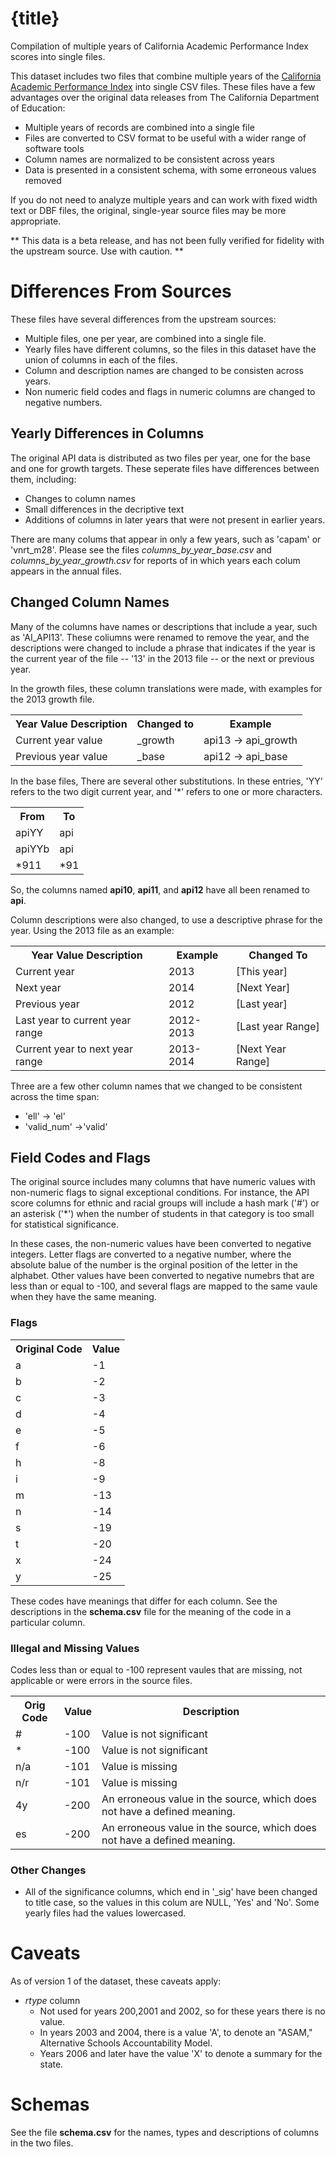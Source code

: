 # {title}

Compilation of multiple years of California Academic Performance Index scores into single files. 

This dataset includes two files that combine multiple years of the [California Academic Performance Index]({website}) into single CSV files. These files have a few advantages over the original data releases from The California Department of Education:

* Multiple years of records are combined into a single file
* Files are converted to CSV format to be useful with a wider range of software tools
* Column names are normalized to be consistent across years
* Data is presented in a consistent schema, with some erroneous values removed

If you do not need to analyze multiple years and can work with fixed width text or DBF files, the original, single-year source files may be more appropriate. 

** This data is a beta release, and has not been fully verified for fidelity with the upstream source. Use with caution. **

# Differences From Sources

These files have several differences from the upstream sources:

* Multiple files, one per year, are combined into a single file.
* Yearly files have different columns, so the files in this dataset have the union of columns in each of the files. 
* Column and description names are changed to be consisten across years. 
* Non numeric field codes and flags in numeric columns are changed to negative numbers. 

## Yearly Differences in Columns

The original API data is distributed as two files per year, one for the base and one for growth targets. These seperate files have differences between them, including: 
     
* Changes to column names
* Small differences in the decriptive text
* Additions of columns in later years that were not present in earlier years. 

There are many colums that appear in only a few years, such as 'capam' or 'vnrt_m28'. Please see the files _columns_by_year_base.csv_ and _columns_by_year_growth.csv_ for reports of in which years each colum appears in the annual files. 

## Changed Column Names

Many of the columns have names or descriptions that include a year, such as 'AI_API13'. These coliumns were renamed to remove the year, and the descriptions were changed to include a phrase that indicates if the year is the current year of the file -- '13' in the 2013 file -- or the next or previous year. 

In the growth files, these column translations were made, with examples for the 2013 growth file.

<table>
    <tr><th>Year Value Description</th><th>Changed to</th><th>Example</th></tr>
    <tr><td>Current year value</td><td>_growth</td><td>api13 -> api_growth</td></tr>
    <tr><td>Previous year value</td><td>_base</td><td>api12 -> api_base</td></tr>
</table>

In the base files, There are several other substitutions. In these entries, 'YY' refers to the two digit current year, and '*' refers to one or more characters.  

<table>
    <tr><th>From</th><th>To</th></tr>
    <tr><td>apiYY</td><td>api</td></tr>
    <tr><td>apiYYb</td><td>api</td></tr>
    <tr><td>*911</td><td>*91</td></tr>
</table>

So, the columns named __api10__, __api11__, and __api12__ have all been renamed to __api__.

Column descriptions were also changed, to use a descriptive phrase for the year. Using the 2013 file as an example:

<table>
    <tr><th>Year Value Description</th><th>Example</th><th>Changed To</th></tr>
    <tr><td>Current year</td><td>2013</td><td>[This year]</td></tr>
    <tr><td>Next year</td><td>2014</td><td>[Next Year]</td></tr>
    <tr><td>Previous year</td><td>2012</td><td>[Last year]</td></tr>
    <tr><td>Last year to current year range</td><td>2012-2013</td><td>[Last year Range]</td></tr>
    <tr><td>Current year to next year range</td><td>2013-2014</td><td>[Next Year Range]</td></tr>
</table>

Three are a few other column names that we changed to be consistent across the time span: 
* 'ell' -> 'el'
* 'valid_num' ->'valid'

## Field Codes and Flags


The original source includes many columns that have numeric values with non-numeric flags to signal exceptional conditions. For instance,  the API score columns for ethnic and racial groups will include a hash mark ('#') or an asterisk ('*') when the number of students in that category is too small for statistical significance. 

In these cases, the non-numeric values have been converted to negative integers. Letter flags are converted to a negative number, where the absolute balue of the number is the orginal position of the letter in the alphabet. Other values have been converted to negative numebrs that are less than or equal to -100, and several flags are mapped to the same vaule when they have the same meaning. 

### Flags


<table>
    <tr><th>Original Code</th><th>Value</th></tr>
    <tr><td>a</td><td>-1</td></tr>
    <tr><td>b</td><td>-2</td></tr>
    <tr><td>c</td><td>-3</td></tr>
    <tr><td>d</td><td>-4</td></tr>
    <tr><td>e</td><td>-5</td></tr>
    <tr><td>f</td><td>-6</td></tr>
    <tr><td>h</td><td>-8</td></tr>
    <tr><td>i</td><td>-9</td></tr>
    <tr><td>m</td><td>-13</td></tr>
    <tr><td>n</td><td>-14</td></tr>
    <tr><td>s</td><td>-19</td></tr>
    <tr><td>t</td><td>-20</td></tr>
    <tr><td>x</td><td>-24</td></tr>
    <tr><td>y</td><td>-25</td></tr>   
</table>

These codes have meanings that differ for each column. See the descriptions in the __schema.csv__ file for the meaning of the code in a particular column. 


### Illegal and Missing Values

Codes less than or equal to -100 represent vaules that are missing, not applicable or were errors in the source files. 

<table>
    <tr><th>Orig Code</th><th>Value</th><th>Description</th></tr>
    <tr><td>#</td><td>-100</td><td>Value is not significant</td></tr>
    <tr><td>*</td><td>-100</td><td>Value is not significant</td></tr>
    <tr><td>n/a</td><td>-101</td><td>Value is missing</td></tr>
    <tr><td>n/r</td><td>-101</td><td> Value is missing</td></tr>
    <tr><td>4y</td><td>-200</td><td>An erroneous value in the source, which does not have a defined meaning. </td></tr>
    <tr><td>es</td><td>-200</td><td>An erroneous value in the source, which does not have a defined meaning. </td></tr>
</table>

### Other Changes

* All of the significance columns, which end in '_sig' have been changed to title case, so the values in this colum are NULL, 'Yes' and 'No'. Some yearly files had the values lowercased. 

# Caveats

As of version 1 of the dataset, these caveats apply: 

* _rtype_ column
    * Not used for years 200,2001 and 2002, so for these years there is no value. 
    * In years 2003 and 2004, there is a value 'A', to denote an "ASAM," Alternative Schools Accountability Model.
    * Years 2006 and later have the value 'X' to denote a summary for the state. 


# Schemas    
See the file __schema.csv__ for the names, types and descriptions of columns in the two files. 
